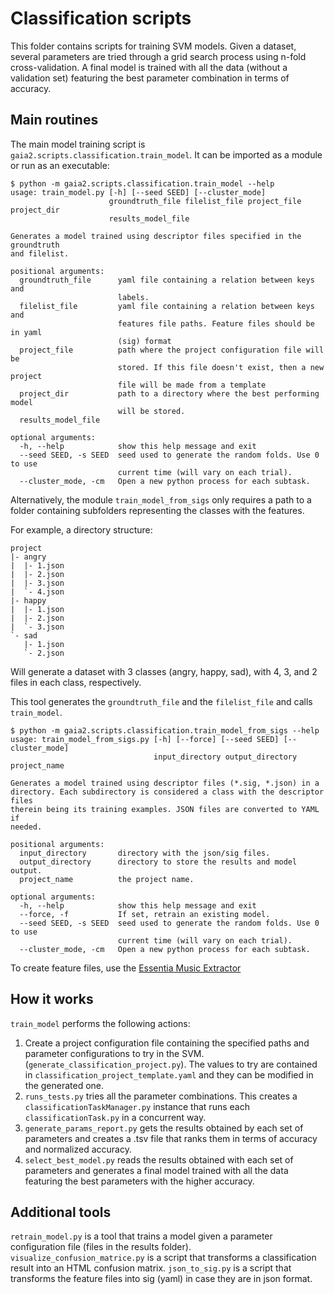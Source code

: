 # Classification scripts

This folder contains scripts for training SVM models. Given a dataset, several parameters are tried through a grid search process using n-fold cross-validation.
A final model is trained with all the data (without a validation set) featuring the best parameter combination in terms of accuracy. 



## Main routines
The main model training script is `gaia2.scripts.classification.train_model`. It can be imported as a module or run as an executable:

```
$ python -m gaia2.scripts.classification.train_model --help
usage: train_model.py [-h] [--seed SEED] [--cluster_mode]
                      groundtruth_file filelist_file project_file project_dir
                      results_model_file

Generates a model trained using descriptor files specified in the groundtruth
and filelist.

positional arguments:
  groundtruth_file      yaml file containing a relation between keys and
                        labels.
  filelist_file         yaml file containing a relation between keys and
                        features file paths. Feature files should be in yaml
                        (sig) format
  project_file          path where the project configuration file will be
                        stored. If this file doesn't exist, then a new project
                        file will be made from a template
  project_dir           path to a directory where the best performing model
                        will be stored.
  results_model_file

optional arguments:
  -h, --help            show this help message and exit
  --seed SEED, -s SEED  seed used to generate the random folds. Use 0 to use
                        current time (will vary on each trial).
  --cluster_mode, -cm   Open a new python process for each subtask.
```


Alternatively, the module `train_model_from_sigs` only requires a path to a folder containing subfolders 
representing the classes with the features.

For example, a directory structure:

    project
    |- angry
    |  |- 1.json
    |  |- 2.json
    |  |- 3.json
    |  `- 4.json
    |- happy
    |  |- 1.json
    |  |- 2.json
    |  `- 3.json
    `- sad
       |- 1.json
       `- 2.json
       
Will generate a dataset with 3 classes (angry, happy, sad), with 4, 3, and 2 files in each class, respectively.

This tool generates the `groundtruth_file` and the `filelist_file` and calls `train_model`.

```
$ python -m gaia2.scripts.classification.train_model_from_sigs --help
usage: train_model_from_sigs.py [-h] [--force] [--seed SEED] [--cluster_mode]
                                input_directory output_directory project_name

Generates a model trained using descriptor files (*.sig, *.json) in a
directory. Each subdirectory is considered a class with the descriptor files
therein being its training examples. JSON files are converted to YAML if
needed.

positional arguments:
  input_directory       directory with the json/sig files.
  output_directory      directory to store the results and model output.
  project_name          the project name.

optional arguments:
  -h, --help            show this help message and exit
  --force, -f           If set, retrain an existing model.
  --seed SEED, -s SEED  seed used to generate the random folds. Use 0 to use
                        current time (will vary on each trial).
  --cluster_mode, -cm   Open a new python process for each subtask.
```


To create feature files, use the [Essentia Music Extractor](https://essentia.upf.edu/documentation/FAQ.html#training-and-running-classifier-models-in-gaia)

## How it works
`train_model` performs the following actions:
1. Create a project configuration file containing the specified paths and parameter configurations to try in the SVM. (`generate_classification_project.py`). The values to try are contained in `classification_project_template.yaml`  and they can be modified in the generated one.
2. `runs_tests.py` tries all the parameter combinations. This creates a `classificationTaskManager.py` instance that runs each `classificationTask.py` in a concurrent way.
3. `generate_params_report.py` gets the results obtained by each set of parameters and creates a .tsv file that ranks them in terms of accuracy and normalized accuracy.
4. `select_best_model.py` reads the results obtained with each set of parameters and generates a final model trained with all the data featuring the best parameters with the higher accuracy.

## Additional tools
`retrain_model.py` is a tool that trains a model given a parameter configuration file (files in the results folder).
`visualize_confusion_matrice.py` is a script that transforms a classification result into an HTML confusion matrix.
`json_to_sig.py` is a script that transforms the feature files into sig (yaml) in case they are in json format.